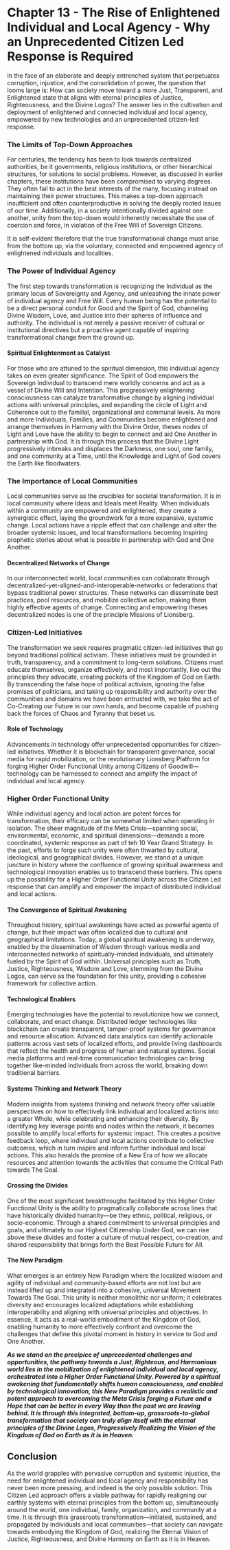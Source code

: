 # Chapter 13 - The Rise of Enlightened Individual and Local Agency - Why an Unprecedented Citizen Led Response is Required

In the face of an elaborate and deeply entrenched system that perpetuates corruption, injustice, and the consolidation of power, the question that looms large is: How can society move toward a more Just, Transparent, and Enlightened state that aligns with eternal principles of Justice, Righteousness, and the Divine Logos? The answer lies in the cultivation and deployment of enlightened and connected individual and local agency, empowered by new technologies and an unprecedented citizen-led response.

### The Limits of Top-Down Approaches

For centuries, the tendency has been to look towards centralized authorities, be it governments, religious institutions, or other hierarchical structures, for solutions to social problems. However, as discussed in earlier chapters, these institutions have been compromised to varying degrees. They often fail to act in the best interests of the many, focusing instead on maintaining their power structures. This makes a top-down approach insufficient and often counterproductive in solving the deeply rooted issues of our time. Additionally, in a society intentionally divided against one another, unity from the top-down would inherently necessitate the use of coercion and force, in violation of the Free Will of Sovereign Citizens. 

It is self-evident therefore that the true transformational change must arise from the bottom up, via the voluntary, connected and empowered agency of enlightened individuals and localities. 

### The Power of Individual Agency

The first step towards transformation is recognizing the Individual as the primary locus of Sovereignty and Agency, and unleashing the innate power of individual agency and Free Will. Every human being has the potential to be a direct personal conduit for Good and the Spirit of God, channeling Divine Wisdom, Love, and Justice into their spheres of influence and authority. The individual is not merely a passive receiver of cultural or institutional directives but a proactive agent capable of inspiring transformational change from the ground up.

#### Spiritual Enlightenment as Catalyst

For those who are attuned to the spiritual dimension, this individual agency takes on even greater significance. The Spirit of God empowers the Sovereign Individual to transcend mere worldly concerns and act as a vessel of Divine Will and Intention. This progressively enlightening consciousness can catalyze transformative change by aligning individual actions with universal principles, and expanding the circle of Light and Coherence out to the familial, organizational and communal levels. As more and more Individuals, Families, and Communities become enlightened and arrange themselves in Harmony with the Divine Order, theses nodes of Light and Love have the ability to begin to connect and aid One Another in partnership with God. It is through this process that the Divine Light progressively inbreaks and displaces the Darkness, one soul, one family, and one community at a Time, until the Knowledge and Light of God covers the Earth like floodwaters. 

### The Importance of Local Communities

Local communities serve as the crucibles for societal transformation. It is in local community where Ideas and Ideals meet Reality. When individuals within a community are empowered and enlightened, they create a synergistic effect, laying the groundwork for a more expansive, systemic change. Local actions have a ripple effect that can challenge and alter the broader systemic issues, and local transformations becoming inspiring prophetic stories about what is possible in partnership with God and One Another.

#### Decentralized Networks of Change

In our interconnected world, local communities can collaborate through decentralized-yet-aligned-and-interoperable-networks or federations that bypass traditional power structures. These networks can disseminate best practices, pool resources, and mobilize collective action, making them highly effective agents of change. Connecting and empowering theses decentralized nodes is one of the principle Missions of Lionsberg. 

### Citizen-Led Initiatives

The transformation we seek requires pragmatic citizen-led initiatives that go beyond traditional political activism. These initiatives must be grounded in truth, transparency, and a commitment to long-term solutions. Citizens must educate themselves, organize effectively, and most importantly, live out the principles they advocate, creating pockets of the Kingdom of God on Earth. By transcending the false hope of political activism, ignoring the false promises of politicians, and taking up responsibility and authority over the communities and domains we have been entrusted with, we take the act of Co-Creating our Future in our own hands, and become capable of pushing back the forces of Chaos and Tyranny that beset us. 

#### Role of Technology

Advancements in technology offer unprecedented opportunities for citizen-led initiatives. Whether it is blockchain for transparent governance, social media for rapid mobilization, or the revolutionary Lionsberg Platform for forging Higher Order Functional Unity among Citizens of Goodwill—technology can be harnessed to connect and amplify the impact of individual and local agency.

### Higher Order Functional Unity

While individual agency and local action are potent forces for transformation, their efficacy can be somewhat limited when operating in isolation. The sheer magnitude of the Meta Crisis—spanning social, environmental, economic, and spiritual dimensions—demands a more coordinated, systemic response as part of teh 10 Year Grand Strategy. In the past, efforts to forge such unity were often thwarted by cultural, ideological, and geographical divides. However, we stand at a unique juncture in history where the confluence of growing spiritual awareness and technological innovation enables us to transcend these barriers. This opens up the possibility for a Higher Order Functional Unity across the Citizen Led response that can amplify and empower the impact of distributed individual and local actions.

#### The Convergence of Spiritual Awakening

Throughout history, spiritual awakenings have acted as powerful agents of change, but their impact was often localized due to cultural and geographical limitations. Today, a global spiritual awakening is underway, enabled by the dissemination of Wisdom through various media and interconnected networks of spiritually-minded individuals, and ultimately fueled by the Spirit of God within. Universal principles such as Truth, Justice, Righteousness, Wisdom and Love, stemming from the Divine Logos, can serve as the foundation for this unity, providing a cohesive framework for collective action.

#### Technological Enablers

Emerging technologies have the potential to revolutionize how we connect, collaborate, and enact change. Distributed ledger technologies like blockchain can create transparent, tamper-proof systems for governance and resource allocation. Advanced data analytics can identify actionable patterns across vast sets of localized efforts, and provide living dashboards that reflect the health and progress of human and natural systems. Social media platforms and real-time communication technologies can bring together like-minded individuals from across the world, breaking down traditional barriers.

#### Systems Thinking and Network Theory

Modern insights from systems thinking and network theory offer valuable perspectives on how to effectively link individual and localized actions into a greater Whole, while celebrating and enhancing their diversity. By identifying key leverage points and nodes within the network, it becomes possible to amplify local efforts for systemic impact. This creates a positive feedback loop, where individual and local actions contribute to collective outcomes, which in turn inspire and inform further individual and local actions. This also heralds the promise of a New Era of how we allocate resources and attention towards the activities that consume the Critical Path towards The Goal. 

#### Crossing the Divides

One of the most significant breakthroughs facilitated by this Higher Order Functional Unity is the ability to pragmatically collaborate across lines that have historically divided humanity—be they ethnic, political, religious, or socio-economic. Through a shared commitment to universal principles and goals, and ultimately to our Highest Citizenship Under God, we can rise above these divides and foster a culture of mutual respect, co-creation, and shared responsibility that brings forth the Best Possible Future for All.

#### The New Paradigm

What emerges is an entirely New Paradigm where the localized wisdom and agility of individual and community-based efforts are not lost but are instead lifted up and integrated into a cohesive, universal Movement Towards The Goal. This unity is neither monolithic nor uniform; it celebrates diversity and encourages localized adaptations while establishing interoperability and aligning with universal principles and objectives. In essence, it acts as a real-world embodiment of the Kingdom of God, enabling humanity to more effectively confront and overcome the challenges that define this pivotal moment in history in service to God and One Another.

***As we stand on the precipice of unprecedented challenges and opportunities, the pathway towards a Just, Righteous, and Harmonious world lies in the mobilization of enlightened individual and local agency, orchestrated into a Higher Order Functional Unity. Powered by a spiritual awakening that fundamentally shifts human consciousness, and enabled by technological innovation, this New Paradigm provides a realistic and potent approach to overcoming the Meta Crisis forging a Future and a Hope that can be better in every Way than the past we are leaving behind. It is through this integrated, bottom-up, grassroots-to-global transformation that society can truly align itself with the eternal principles of the Divine Logos, Progressively Realizing the Vision of the Kingdom of God on Earth as it is in Heaven.***

## Conclusion

As the world grapples with pervasive corruption and systemic injustice, the need for enlightened individual and local agency and responsibility has never been more pressing, and indeed is the only possible solution. This Citizen Led approach offers a viable pathway for rapidly realigning our earthly systems with eternal principles from the bottom up, simultaneously around the world, one individual, family, organization, and community at a time. It is through this grassroots transformation—initiated, sustained, and propagated by individuals and local communities—that society can navigate towards embodying the Kingdom of God, realizing the Eternal Vision of Justice, Righteousness, and Divine Harmony on Earth as it is in Heaven.

